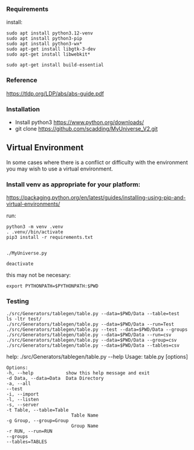 
### Requirements ###
install:

    sudo apt install python3.12-venv
    sudo apt install python3-pip
    sudo apt install python3-wx*
    sudo apt-get install libgtk-3-dev
    sudo apt-get install libwebkit*

    sudo apt-get install build-essential

### Reference ###
https://tldp.org/LDP/abs/abs-guide.pdf


### Installation ###
* Install python3
    https://www.python.org/downloads/
* git clone https://github.com/scadding/MyUniverse_V2.git

## Virtual Environment ##
In some cases where there is a conflict or difficulty with the environment you may wish to use a virtual environment.

### Install venv as appropriate for your platform: ###
https://packaging.python.org/en/latest/guides/installing-using-pip-and-virtual-environments/

run:

    python3 -m venv .venv
    . .venv//bin/activate
    pip3 install -r requirements.txt


    ./MyUniverse.py

    deactivate

this may not be necesary:

    export PYTHONPATH=$PYTHONPATH:$PWD

### Testing ###

    ./src/Generators/tablegen/table.py --data=$PWD/Data --table=test
    ls -ltr test/
    ./src/Generators/tablegen/table.py --data=$PWD/Data --run=Test
    ./src/Generators/tablegen/table.py --test --data=$PWD/Data --groups
    ./src/Generators/tablegen/table.py --data=$PWD/Data --run=csv
    ./src/Generators/tablegen/table.py --data=$PWD/Data --group=csv
    ./src/Generators/tablegen/table.py --data=$PWD/Data --tables=csv

help:
    ./src/Generators/tablegen/table.py --help
    Usage: table.py [options]

    Options:
    -h, --help            show this help message and exit
    -d Data, --data=Data  Data Directory
    -a, --all             
    --test                
    -i, --import          
    -l, --listen          
    -s, --server          
    -t Table, --table=Table
                            Table Name
    -g Group, --group=Group
                            Group Name
    -r RUN, --run=RUN     
    --groups              
    --tables=TABLES       
  

